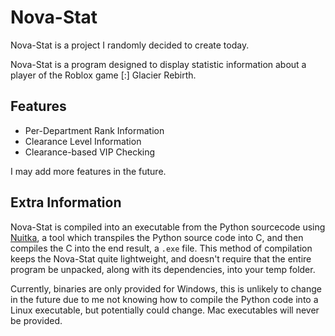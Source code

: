 # Nova-Stat

Nova-Stat is a project I randomly decided to create today.

Nova-Stat is a program designed to display statistic information about a player of the Roblox game \[:\] Glacier Rebirth.

## Features

- Per-Department Rank Information
- Clearance Level Information
- Clearance-based VIP Checking

I may add more features in the future.

## Extra Information

Nova-Stat is compiled into an executable from the Python sourcecode using [Nuitka](https://nuitka.net/), a tool which transpiles the Python source code into C, and then compiles the C into the end result, a `.exe` file.
This method of compilation keeps the Nova-Stat quite lightweight, and doesn't require that the entire program be unpacked, along with its dependencies, into your temp folder.

Currently, binaries are only provided for Windows, this is unlikely to change in the future due to me not knowing how to compile the Python code into a Linux executable, but potentially could change.
Mac executables will never be provided.
